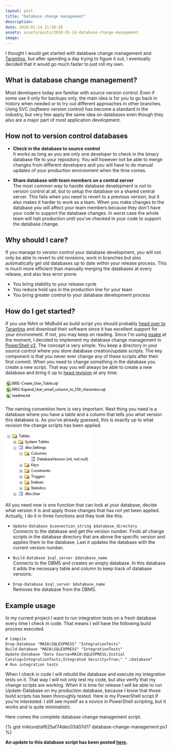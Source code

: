 ```yaml
---
layout: post
title: "Database change management"
description:
date: 2010-01-24 21:50:26
assets: assets/posts/2010-01-24-database-change-management
image: 
---
```


I thought I would get started with database change management and [Tarantino](http://code.google.com/p/tarantino/wiki/DatabaseChangeManagement), but after spending a day trying to figure it out, I eventually decided that it would go much faster to just roll my own.

## What is database change management?

Most developers today are familiar with source version control. Even if some use it only for backups only, the main idea is for you to go back in history when needed or to try out different approaches in other branches. Using SVC _(software version control)_ has become a standard in the industry, but very few apply the same idea on databases even though they also are a major part of most application development.

## How not to version control databases

* **Check in the database to source control**  
  It works as long as you are only one developer to check in the binary database file to your repository. You will however not be able to merge changes from different developers and you will have to do manual updates of your production environment when the time comes.

* **Share database with team members on a central server**  
  The most common way to handle database development is not to version control at all, but to setup the database on a shared central server. This fails when you need to revert to a previous version, but it also makes it harder to work as a team. When you make changes to the database you will affect your team members because they don't have your code to support the database changes. In worst case the whole team will halt production until you've checked in your code to support the database change.

## Why should I care?

If you manage to version control your database development, you will not only be able to revert to old revisions, work in branches but also automatically get old databases up to date within your release process. This is much more efficient than manually merging the databases at every release, and also less error prone.

* You bring stability to your release cycle
* You reduce hold ups in the production line for your team
* You bring greater control to your database development process

## How do I get started?

If you use NAnt or MsBuild as build script you should probably [head over to Tarantino](http://code.google.com/p/tarantino/wiki/DatabaseChangeManagement) and download their software since it has excellent support for your environment. If not, you may keep on reading. Since I'm using [psake](http://code.google.com/p/psake/) at the moment, I decided to implement my database change management in [PowerShell v2](http://support.microsoft.com/kb/968929). The concept is very simple. You keep a directory in your source control where you store database creation/update scripts. The key component is that you never ever change any of these scripts after their first commit. When you need to change something in the database you create a new script. That way you will always be able to create a new database and bring it up to [head revision](http://stackoverflow.com/questions/2057941/tortoisesvn-what-is-head-revision) at any time.

![database change management](/assets/posts/2010-01-24-database-change-management/database_change_management.png)

The naming convention here is very important. Next thing you need is a database where you have a table and a column that tells you what version this database is. As you've already guessed, this is exactly up to what revision the change scripts has been applied.

![database versioning](/assets/posts/2010-01-24-database-change-management/database1.png)

All you need now is one function that can look at your database, decide what version it is and apply those changes that has not yet been applied. Actually, I do it in three functions and they look like this.

* `Update-Database $connection_string $database_directory`  
  Connects to the database and get the version number. Finds all change scripts in the database directory that are above the specific version and applies them to the database. Last it updates the database with the current version number.

* `Build-Database $sql_server $database_name`  
  Connects to the DBMS and creates an empty database. In this database it adds the necessary table and column to keep track of database versions.

* `Drop-Database $sql_server $database_name`  
  Removes the database from the DBMS.

## Example usage

In my current project I want to run integration tests on a fresh database every time I check in code. That means I will have the following build process executed.

```
# Compile
Drop-Database "MAIA\SQLEXPRESS" "IntegrationTests"
Build-Database "MAIA\SQLEXPRESS" "IntegrationTests"
Update-Database "Data Source=MAIA\SQLEXPRESS;Initial Catalog=IntegrationTests;Integrated Security=True;" ".\Database"
# Run integration tests
```

When I check in code I will rebuild the database and execute my integration tests on it. That way I will not only test my code, but also verify that my change scripts are working. When it is time for release I will be able to run Update-Database on my production database, because I know that those build scripts has been thoroughly tested. Here is my PowerShell script if you're interested. I still see myself as a novice in PowerShell scripting, but it works and is quite minimalistic.

Here comes the complete database change management script.

{% gist miklund/af625af74dec03d07d17 database-change-management.ps1 %}

**An update to this database script has been posted [here](/2011/12/03/database-versioning-updated.html "Database versioning updated").**
